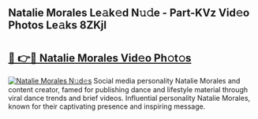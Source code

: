## Natalie Morales Le𝚊k𝚎d N𝚞𝚍e - Part-KVz Vid𝚎o Photos Le𝚊ks 8ZKjI

# <h2><a href="http://fbeyfdz.evod.top/?m=Natalie+Morales">🔗 👉🔴 Natalie Morales Vid𝚎o Ph𝚘t𝚘s</a></h2>

[![Natalie Morales N𝚞d𝚎s](https://i.imgur.com/8V9OHl7.gif)](http://fbeyfdz.evod.top/?m=Natalie+Morales)
Social media personality Natalie Morales and content creator, famed for publishing dance and lifestyle material through viral dance trends and brief videos. Influential personality Natalie Morales, known for their captivating presence and inspiring message. 
